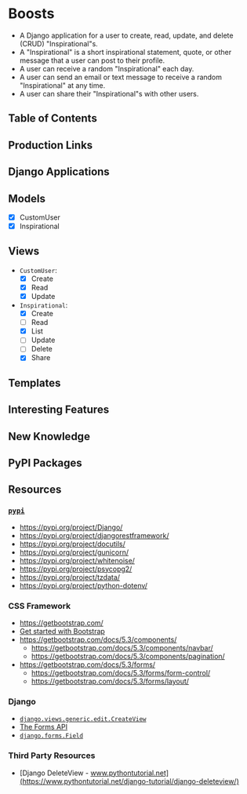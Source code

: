 # Boosts

* A Django application for a user to create, read, update, and delete (CRUD) "Inspirational"s.
* A "Inspirational" is a short inspirational statement, quote, or other message that a user can post to their profile.
* A user can receive a random "Inspirational" each day.
* A user can send an email or text message to receive a random "Inspirational" at any time.
* A user can share their "Inspirational"s with other users.

## Table of Contents

## Production Links

## Django Applications

## Models

- [x] CustomUser
- [x] Inspirational

## Views
* `CustomUser`:
    - [x] Create
    - [x] Read
    - [x] Update
* `Inspirational`:
    - [x] Create
    - [ ] Read
    - [x] List
    - [ ] Update
    - [ ] Delete
    - [x] Share

## Templates

## Interesting Features

## New Knowledge

## PyPI Packages

## Resources

### [`pypi`](https://pypi.org/)

* <https://pypi.org/project/Django/>
* <https://pypi.org/project/djangorestframework/>
* <https://pypi.org/project/docutils/>
* <https://pypi.org/project/gunicorn/>
* <https://pypi.org/project/whitenoise/>
* <https://pypi.org/project/psycopg2/>
* <https://pypi.org/project/tzdata/>
* <https://pypi.org/project/python-dotenv/>

### CSS Framework

* <https://getbootstrap.com/>
* [Get started with Bootstrap](https://getbootstrap.com/docs/5.3/getting-started/introduction/)
* <https://getbootstrap.com/docs/5.3/components/>
    * <https://getbootstrap.com/docs/5.3/components/navbar/>
    * <https://getbootstrap.com/docs/5.3/components/pagination/>
* <https://getbootstrap.com/docs/5.3/forms/>
    * <https://getbootstrap.com/docs/5.3/forms/form-control/>
    * <https://getbootstrap.com/docs/5.3/forms/layout/>

### Django

* [`django.views.generic.edit.CreateView`](https://docs.djangoproject.com/en/4.1/ref/class-based-views/generic-editing/#django.views.generic.edit.CreateView)
* [The Forms API](https://docs.djangoproject.com/en/4.1/ref/forms/api/)
* [`django.forms.Field`](https://docs.djangoproject.com/en/4.1/ref/forms/fields/#django.forms.Field)

### Third Party Resources

* [Django DeleteView - www.pythontutorial.net](https://www.pythontutorial.net/django-tutorial/django-deleteview/)
